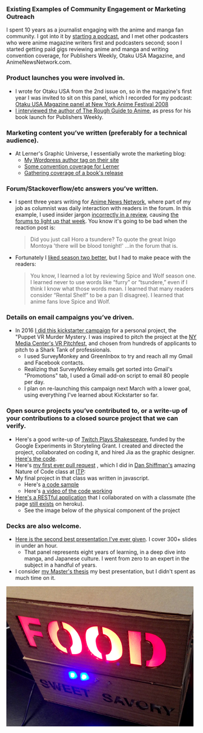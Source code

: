 ### Existing Examples of Community Engagement or Marketing Outreach

I spent 10 years as a journalist engaging with the anime and manga fan community. I got into it by [starting a podcast](https://itunes.apple.com/us/podcast/ninja-consultant-podcast/id74941727?mt=2), and I met other podcasters who were anime magazine writers first and podcasters second; soon I started getting paid gigs reviewing anime and manga and writing convention coverage, for Publishers Weekly, Otaku USA Magazine, and AnimeNewsNetwork.com.

### Product launches you were involved in.
  - I wrote for Otaku USA from the 2nd issue on, so in the magazine's first year I was invited to sit on this panel, which I recorded for my podcast: [Otaku USA Magazine panel at New York Anime Festival 2008](http://ninjaconsultant.com/?m=200811)
  - [I interviewed the author of The Rough Guide to Anime](https://www.publishersweekly.com/pw/by-topic/new-titles/adult-announcements/article/12974-an-anime-canon-for-all.html), as press for his book launch for Publishers Weekly.

### Marketing content you’ve written (preferably for a technical audience).
- At Lerner's Graphic Universe, I essentially wrote the marketing blog:
   -  [My Wordpress author tag on their site](https://graphicuniverse.wordpress.com/author/erinfinnegan/)
   -  [Some convention coverage for Lerner](https://graphicuniverse.wordpress.com/2010/04/28/mocca2010/)
   -  [Gathering coverage of a book's release](https://graphicuniverse.wordpress.com/2010/08/25/early-praise-for-nolas-worlds/)

### Forum/Stackoverflow/etc answers you’ve written.
- I spent three years writing for [Anime News Network](https://www.animenewsnetwork.com/advertising), where part of my job as columnist was daily interaction with readers in the forum. In this example, I used insider jargon [incorrectly in a review](https://www.animenewsnetwork.com/shelf-life/2010-01-04#spice), causing [the forums to light up that week](https://www.animenewsnetwork.com/bbs/phpBB2/viewtopic.php?t=126151).  You know it's going to be bad when the reaction post is:
   > Did you just call Horo a tsundere? To quote the great Inigo Montoya 'there will be blood tonight!' ...in the forum that is. 
   
- Fortunately I [liked season two better](https://www.animenewsnetwork.com/shelf-life/2011-09-26#spice), but I had to make peace with the readers:
  
   > You know, I learned a lot by reviewing Spice and Wolf season one. I learned never to use words like “furry” or “tsundere,” even if I think I know what those words mean. I learned that many readers consider “Rental Shelf” to be a pan (I disagree). I learned that anime fans love Spice and Wolf.

### Details on email campaigns you’ve driven.
- In 2016 [I did this kickstarter campaign](https://www.kickstarter.com/projects/432973105/puppet-vr-murder-mystery) for a personal project, the "Puppet VR Murder Mystery. I was inspired to pitch the project at the [NY Media Center's VR Pitchfest](http://nymediacenter.com/events/event/?id=46910F62-0543-4157-B569EF3C490345BE&slugid=virtual-reality-pitchfest), and chosen from hundreds of applicants to pitch to a Shark Tank of professionals.
  - I used SurveyMonkey and GreenInbox to try and reach all my Gmail and Facebook contacts.
  - Realizing that SurveyMonkey emails get sorted into Gmail's "Promotions" tab, I used a Gmail add-on script to email 80 people per day.
  - I plan on re-launching this campaign next March with a lower goal, using everything I've learned about Kickstarter so far.


### Open source projects you’ve contributed to, or a write-up of your contributions to a closed source project that we can verify.
  - Here's a good write-up of [Twitch Plays Shakespeare](http://fromjia.com/projects/twitch/), funded by the Google Experiments in Storyteling Grant. I created and directed the project, collaborated on coding it, and hired Jia as the graphic designer. [Here's the code](https://github.com/futuremarc/Twitch-Plays-Hamlet).
  - Here's [my first ever pull request](https://github.com/shiffman/The-Nature-of-Code-S14/pull/1) , which I did in [Dan Shiffman's](https://www.youtube.com/user/shiffman) amazing Nature of Code class at [ITP](https://tisch.nyu.edu/itp): 
 - My final project in that class was written in javascript.
    - Here's [a code sample](https://github.com/ErinFinnegan/Omnomitron/blob/master/itallhappenshere.js)
    - Here's [a video of the code working](https://vimeo.com/100457165)
- [Here's a RESTful application](https://github.com/kinasmith/isTheFloorFeeding/blob/master/heroku/public/index.html) that I collaborated on with a classmate (the page [still exists](http://isthefloorfeeding.herokuapp.com/) on heroku).
    - See the image below of the physical component of the project

###  Decks are also welcome.
 - [Here is the second best presentation I've ever given](https://vimeo.com/30828018).  I cover 300+ slides in under an hour. 
   - That panel represents eight years of learning, in a deep dive into manga, and Japanese culture. I went from zero to an expert in the subject in a handful of years.
 - I consider [my Master's thesis](https://vimeo.com/128758304) my best presentation, but I didn't spent as much time on it.

![Food Sign](https://github.com/ErinFinnegan/AdobeApplication/blob/master/isthefloorfeeding.jpg)




